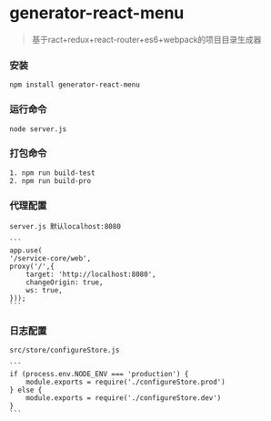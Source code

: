 # generator-react-menu
> 基于ract+redux+react-router+es6+webpack的项目目录生成器

### 安装
	npm install generator-react-menu

### 运行命令
	node server.js
	
### 打包命令
	1. npm run build-test
	2. npm run build-pro

### 代理配置
	server.js 默认localhost:8080

	```
	app.use(
    '/service-core/web',
    proxy('/',{
        target: 'http://localhost:8080',
        changeOrigin: true,
        ws: true,
    }));
    ```

### 日志配置
	src/store/configureStore.js

	```
	if (process.env.NODE_ENV === 'production') {
    	module.exports = require('./configureStore.prod')
	} else {
	    module.exports = require('./configureStore.dev')
	}
	```



